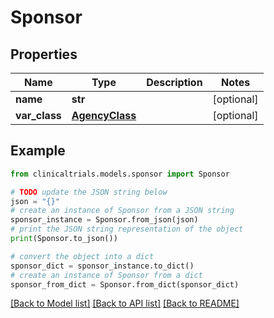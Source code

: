 # Sponsor


## Properties

Name | Type | Description | Notes
------------ | ------------- | ------------- | -------------
**name** | **str** |  | [optional] 
**var_class** | [**AgencyClass**](AgencyClass.md) |  | [optional] 

## Example

```python
from clinicaltrials.models.sponsor import Sponsor

# TODO update the JSON string below
json = "{}"
# create an instance of Sponsor from a JSON string
sponsor_instance = Sponsor.from_json(json)
# print the JSON string representation of the object
print(Sponsor.to_json())

# convert the object into a dict
sponsor_dict = sponsor_instance.to_dict()
# create an instance of Sponsor from a dict
sponsor_from_dict = Sponsor.from_dict(sponsor_dict)
```
[[Back to Model list]](../README.md#documentation-for-models) [[Back to API list]](../README.md#documentation-for-api-endpoints) [[Back to README]](../README.md)


